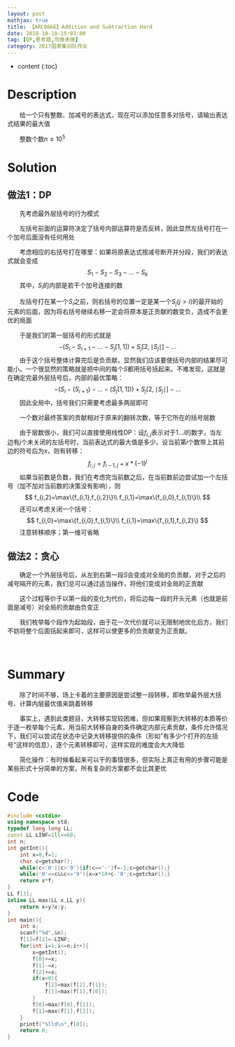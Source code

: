 ```yaml
---
layout: post
mathjax: true
title: 【ARC066E】Addition and Subtraction Hard
date: 2018-10-18-15:03:00
tag: [DP,思考题,可做未做]
category: 2017国家集训队作业
---
```

* content
{:toc}
# Description

　　给一个只有整数、加减号的表达式，现在可以添加任意多对括号，请输出表达式结果的最大值

　　整数个数$n \le 10^5$



# Solution

## 做法1：DP

　　先考虑最外层括号的行为模式

　　左括号前面的运算符决定了括号内部运算符是否反转，因此显然左括号打在一个加号后面没有任何用处

　　考虑相应的右括号打在哪里：如果将原表达式按减号断开并分段，我们的表达式就会变成
$$
S_1-S_2-S_3-...-S_k
$$
　　其中，$S_i$的内部是若干个加号连接的数

　　左括号打在某一个$S_i$之前，则右括号的位置一定是某一个$S_j(j>i)$的最开始的元素的后面，因为将右括号继续右移一定会将原本是正贡献的数变负，造成不会更优的局面

　　于是我们的第一层括号的形式就是
$$
-(S_i-S_{i+1}-...-S_{j}[1,1])+S_j[2,\mid S_j\mid]-...
$$
　　由于这个括号整体计算完后是负贡献，显然我们应该要使括号内部的结果尽可能小。一个很显然的策略就是把中间的每个$S$都用括号括起来。不难发现，这就是在确定完最外层括号后，内部的最优策略：
$$
-(S_i-(S_{i+1})-...-(S_{j}[1,1]))+S_j[2,\mid S_j\mid]-...
$$
　　因此全局中，括号我们只需要考虑最多两层即可

　　一个数对最终答案的贡献相对于原来的翻转次数，等于它所在的括号层数

　　由于层数很小，我们可以直接使用线性DP：设$f_{i,j}$表示对于$1\dots i$的数字，当左边有$j$个未关闭的左括号时，当前表达式的最大值是多少。设当前第$i$个数带上其前边的符号后为$x$，则有转移：
$$
f_{i,j}=f_{i-1,j}+x*(-1)^j
$$
　　如果当前数是负数，我们在考虑完当前数之后，在当前数前边尝试加一个左括号（加不加对当前数的决策没有影响），则
$$
f_{i,2}=\max\{f_{i,1},f_{i,2}\}\\
f_{i,1}=\max\{f_{i,0},f_{i,1}\}\\
$$
　　还可以考虑关闭一个括号：
$$
f_{i,0}=\max\{f_{i,0},f_{i,1}\}\\
f_{i,1}=\max\{f_{i,1},f_{i,2}\}
$$
　　注意转移顺序；第一维可省略



## 做法2：贪心

　　确定一个外层括号后，从左到右第一段$S$会变成对全局的负贡献，对于之后的减号隔开的元素，我们总可以通过适当操作，将他们变成对全局的正贡献

　　这个过程等价于以第一段的变化为代价，将后边每一段的开头元素（也就是前面是减号）对全局的贡献由负变正

　　我们枚举每个段作为起始段，由于花一次代价就可以无限制地优化后方，我们不妨将整个后面括起来即可，这样可以使更多的负贡献变为正贡献。

　　

# Summary

　　除了时间不够，场上卡着的主要原因是尝试整一段转移，即枚举最外层大括号、计算内层最优值来跳着转移

　　事实上，遇到此类题目，大转移实现较困难，但如果观察到大转移的本质等价于逐一枚举每个元素，用当前大转移自身的条件确定内部元素贡献，条件允许情况下，我们可以尝试在状态中记录大转移提供的条件（形如”有多少个打开的左括号“这样的信息），逐个元素转移即可，这样实现的难度会大大降低

　　简化操作：有时候看起来可以干的事情很多，但实际上真正有用的步骤可能是某些形式十分简单的方案，所有复杂的方案都不会比其更优



# Code

```c++
#include <cstdio>
using namespace std;
typedef long long LL;
const LL LINF=1ll<<60;
int n;
int getInt(){
    int x=0,f=1;
    char c=getchar();
    while(c<'0'||c>'9'){if(c=='-')f=-1;c=getchar();}
    while('0'<=c&&c<='9'){x=x*10+c-'0';c=getchar();}
    return x*f;
}
LL f[3];
inline LL max(LL x,LL y){
    return x>y?x:y;
}
int main(){
    int x;
    scanf("%d",&n);
    f[1]=f[2]=-LINF;
    for(int i=1;i<=n;i++){
        x=getInt();
        f[0]+=x;
        f[1]-=x;
        f[2]+=x;
        if(x<0){
            f[2]=max(f[2],f[1]);
            f[1]=max(f[1],f[0]);
        }
        f[0]=max(f[0],f[1]);
        f[1]=max(f[1],f[2]);
    }
    printf("%lld\n",f[0]);
    return 0;
}
```

 